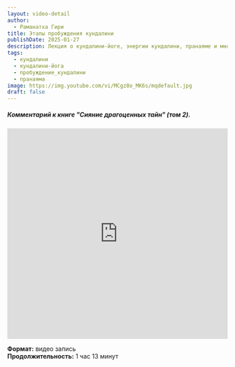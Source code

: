 ```yaml
---
layout: video-detail
author:
  - Раманатха Гири
title: Этапы пробуждения кундалини
publishDate: 2025-01-27
description: Лекция о кундалини-йоге, энергии кундалини, пранаяме и многом другом.
tags:
  - кундалини
  - кундалини-йога
  - пробуждение_кундалини
  - пранаяма
image: https://img.youtube.com/vi/MCgz8o_MK6s/mqdefault.jpg
draft: false
---
```



##### Комментарий к книге "Сияние драгоценных тайн" (том 2).

<iframe width="100%" height="480px" src="https://www.youtube.com/embed/MCgz8o_MK6s?si=hqPoHtX7247nuDH0" title="YouTube video player" frameborder="0" allow="accelerometer; autoplay; clipboard-write; encrypted-media; gyroscope; picture-in-picture; web-share" referrerpolicy="strict-origin-when-cross-origin" allowfullscreen></iframe>




**Формат:** видео запись \
**Продолжительность:** 1 час 13 минут
